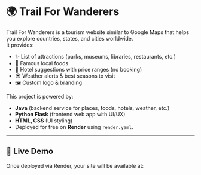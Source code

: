 # 🌍 Trail For Wanderers

Trail For Wanderers is a tourism website similar to Google Maps that helps you explore countries, states, and cities worldwide.  
It provides:
- ✨ List of attractions (parks, museums, libraries, restaurants, etc.)
- 🍴 Famous local foods
- 🏨 Hotel suggestions with price ranges (no booking)
- ☀️ Weather alerts & best seasons to visit
- 🖼️ Custom logo & branding

This project is powered by:
- **Java** (backend service for places, foods, hotels, weather, etc.)
- **Python Flask** (frontend web app with UI/UX)
- **HTML, CSS** (UI styling)
- Deployed for free on **Render** using `render.yaml`.

---

## 🚀 Live Demo
Once deployed via Render, your site will be available at:

